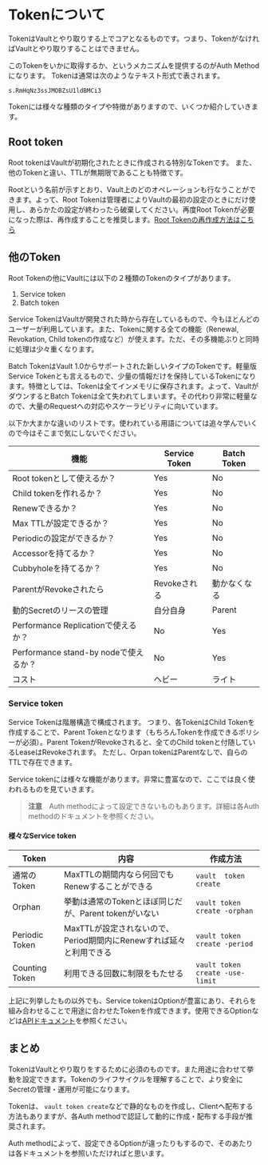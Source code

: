 # Tokenについて

TokenはVaultとやり取りする上でコアとなるものです。つまり、TokenがなければVaultとやり取りすることはできません。

このTokenをいかに取得するか、というメカニズムを提供するのがAuth Methodになります。
Tokenは通常は次のようなテキスト形式で表されます。

`s.RmHqNz3ssJMOBZsU1ldBMCi3`

Tokenには様々な種類のタイプや特徴がありますので、いくつか紹介していきます。

## Root token

Root tokenはVaultが初期化されたときに作成される特別なTokenです。
また、他のTokenと違い、TTLが無期限であることも特徴です。

Rootという名前が示すとおり、Vault上のどのオペレーションも行なうことができます。よって、Root Tokenは管理者によりVaultの最初の設定のときにだけ使用し、あらかたの設定が終わったら破棄してください。再度Root Tokenが必要になった際は、再作成することを推奨します。[Root Tokenの再作成方法はこちら](https://learn.hashicorp.com/vault/operations/ops-generate-root)

## 他のToken

Root Tokenの他にVaultには以下の２種類のTokenのタイプがあります。

1. Service token
2. Batch token

Service TokenはVaultが開発された時から存在しているもので、今もほとんどのユーザーが利用しています。また、Tokenに関する全ての機能（Renewal, Revokation, Child tokenの作成など）が使えます。ただ、その多機能ぶりと同時に処理は少々重くなります。

Batch TokenはVault 1.0からサポートされた新しいタイプのTokenです。軽量版Service Tokenとも言えるもので、少量の情報だけを保持しているTokenになります。特徴としては、Tokenは全てインメモリに保存されます。よって、VaultがダウンするとBatch Tokenは全て失われてしまいます。その代わり非常に軽量なので、大量のRequestへの対応やスケーラビリティに向いています。

以下か大まかな違いのリストです。使われている用語については追々学んでいくので今はそこまで気にしないでください。

機能  | Service Token  |  Batch Token
--|---|--
Root tokenとして使えるか？  | Yes  |  No
Child tokenを作れるか？  |  Yes |  No
Renewできるか？  |  Yes |  No
Max TTLが設定できるか？  |  Yes |  No
Periodicの設定ができるか？  |  Yes |  No
Accessorを持てるか？  | Yes  |  No
Cubbyholeを持てるか？  |  Yes |  No
ParentがRevokeされたら | Revokeされる | 動かなくなる
動的Secretのリースの管理  | 自分自身  | Parent
Performance Replicationで使えるか？  | No  | Yes
Performance stand-by nodeで使えるか？  | No  |  Yes
コスト  | ヘビー  |  ライト

### Service token

Service Tokenは階層構造で構成されます。
つまり、各TokenはChild Tokenを作成することで、Parent Tokenとなります（もちろんTokenを作成できるポリシーが必須）。Parent TokenがRevokeされると、全てのChild tokenと付随しているLeaseはRevokeされます。
ただし、Orpan tokenはParentなしで、自らのTTLで存在できます。

Service tokenには様々な機能があります。非常に豊富なので、ここでは良く使われるものを見ていきます。

>**注意**　Auth methodによって設定できないものもあります。詳細は各Auth methodのドキュメントを参照ください。

#### 様々なService token

Token  | 内容 | 作成方法
--|---|---
通常のToken  | MaxTTLの期間内なら何回でもRenewすることができる | `vault  token create` | あり  | あり | できる | なし
Orphan  |  挙動は通常のTokenとほぼ同じだが、Parent tokenがいない | `vault token create -orphan`
Periodic Token  | MaxTTLが設定されないので、Period期間内にRenewすれば延々と利用できる | `vault token create -period`
Counting Token  | 利用できる回数に制限をもたせる　| `vault token create -use-limit`

上記に列挙したもの以外でも、Service tokenはOptionが豊富にあり、それらを組み合わせることで用途に合わせたTokenを作成できます。使用できるOptionなどは[APIドキュメント](https://www.vaultproject.io/api/auth/token/index.html)を参照ください。


## まとめ

TokenはVaultとやり取りをするために必須のものです。また用途に合わせて挙動を設定できます。Tokenのライフサイクルを理解することで、より安全にSecretの管理・運用が可能になります。

Tokenは、 `vault token create`などで静的なものを作成し、Clientへ配布する方法もありますが、各Auth methodで認証して動的に作成・配布する手段が推奨されます。

Auth methodによって、設定できるOptionが違ったりもするので、そのあたりは各ドキュメントを参照いただければと思います。
